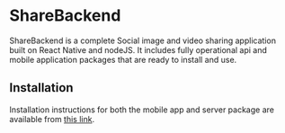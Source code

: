 # ShareBackend

ShareBackend is a complete Social image and video sharing application built on React Native and nodeJS. It includes fully operational api and mobile application packages that are ready to install and use.

## Installation

Installation instructions for both the mobile app and server package are available from [this link](https://henkcorporaal.gitbook.io/react-native-share-backend-app/).